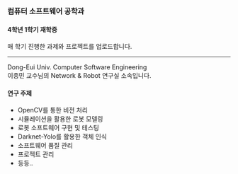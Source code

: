 ### 컴퓨터 소프트웨어 공학과
#### 4학년 1학기 재학중

매 학기 진행한 과제와 프로젝트를 업로드합니다.

---

Dong-Eui Univ. Computer Software Engineering  
이종민 교수님의 Network & Robot 연구실 소속입니다.

#### 연구 주제
- OpenCV를 통한 비전 처리
- 시뮬레이션을 활용한 로봇 모델링
- 로봇 소프트웨어 구현 및 테스팅 
- Darknet-Yolo를 활용한 객체 인식
- 소프트웨어 품질 관리
- 프로젝트 관리
- 등등..
